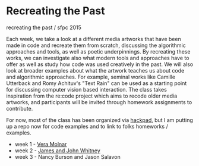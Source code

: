 # Recreating the Past

recreating the past / sfpc 2015

Each week, we take a look at a different media artworks that have been made in code and recreate them from scratch, discussing the algorithmic approaches and tools, as well as poetic underpinnings.  By recreating these works, we can investigate also what modern tools and approaches have to offer as well as study how code was used creatively in the past.  We will also look at broader examples about what the artwork teaches us about code and algorithmic approaches.  For example, seminal works like Camille Utterback and Romy Achituv's "Text Rain" can be used as a starting point for discussing computer vision based interaction.  The class takes inspiration from the re:code project which aims to recode older media artworks, and participants will be invited through homework assignments to contribute.  

For now, most of the class has been organized via [hackpad](https://fallsfpc2015.hackpad.com/Recreating-the-past-Hk3Yl8oxPSe), but I am putting up a repo now for code examples and to link to folks homeworks / examples. 

- week 1 - [Vera Molnar](https://fallsfpc2015.hackpad.com/Vera-Molnar-M9yh3cjCUBI)  
- week 2 - [James and John Whitney](https://fallsfpc2015.hackpad.com/John-James-Whitney-QnHL6uzeTVK)  
- week 3 - Nancy Burson and Jason Salavon

